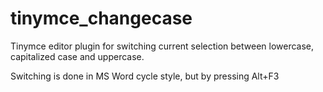 tinymce_changecase
==================

Tinymce editor plugin for switching current selection between lowercase, capitalized case and uppercase.

Switching is done in MS Word cycle style, but by pressing Alt+F3


